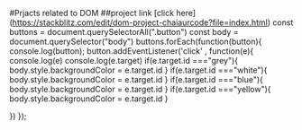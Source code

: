 #Prjacts related to DOM
##project link 
[click here] (https://stackblitz.com/edit/dom-project-chaiaurcode?file=index.html)
const buttons = document.querySelectorAll(".button")
const body = document.querySelector("body")
buttons.forEach(function(button){
console.log(button);
button.addEventListener('click' , function(e){
console.log(e)
console.log(e.target)
if(e.target.id ==="grey"){
  body.style.backgroundColor = e.target.id
} 
if(e.target.id ==="white"){
  body.style.backgroundColor = e.target.id
} 
if(e.target.id ==="blue"){
  body.style.backgroundColor = e.target.id
} 
if(e.target.id ==="yellow"){
  body.style.backgroundColor = e.target.id
} 

})
});